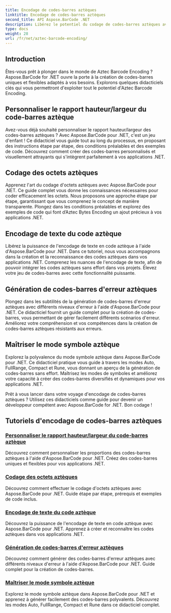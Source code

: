 ```yaml
---
title: Encodage de codes-barres aztèques
linktitle: Encodage de codes-barres aztèques
second_title: API Aspose.BarCode .NET
description: Libérez le potentiel du codage de codes-barres aztèques avec Aspose.BarCode pour .NET. Personnalisez les proportions, créez des codes aztèques codés en texte et maîtrisez les modes de symboles.
type: docs
weight: 28
url: /fr/net/aztec-barcode-encoding/
---
```


## Introduction

Êtes-vous prêt à plonger dans le monde de Aztec Barcode Encoding ? Aspose.BarCode for .NET ouvre la porte à la création de codes-barres uniques et flexibles adaptés à vos besoins. Explorons quelques didacticiels clés qui vous permettront d'exploiter tout le potentiel d'Aztec Barcode Encoding.

## Personnaliser le rapport hauteur/largeur du code-barres aztèque

Avez-vous déjà souhaité personnaliser le rapport hauteur/largeur des codes-barres aztèques ? Avec Aspose.BarCode pour .NET, c'est un jeu d'enfant ! Ce didacticiel vous guide tout au long du processus, en proposant des instructions étape par étape, des conditions préalables et des exemples de code. Découvrez comment créer des codes-barres personnalisés et visuellement attrayants qui s'intègrent parfaitement à vos applications .NET.

## Codage des octets aztèques

Apprenez l'art du codage d'octets aztèques avec Aspose.BarCode pour .NET. Ce guide complet vous donne les connaissances nécessaires pour coder efficacement les octets. Nous proposons une approche étape par étape, garantissant que vous comprenez le concept de manière transparente. Plongez dans les conditions préalables et explorez des exemples de code qui font d’Aztec Bytes Encoding un ajout précieux à vos applications .NET.

## Encodage de texte du code aztèque

Libérez la puissance de l'encodage de texte en code aztèque à l'aide d'Aspose.BarCode pour .NET. Dans ce tutoriel, nous vous accompagnons dans la création et la reconnaissance des codes aztèques dans vos applications .NET. Comprenez les nuances de l'encodage de texte, afin de pouvoir intégrer les codes aztèques sans effort dans vos projets. Élevez votre jeu de codes-barres avec cette fonctionnalité puissante.

## Génération de codes-barres d'erreur aztèques

Plongez dans les subtilités de la génération de codes-barres d'erreur aztèques avec différents niveaux d'erreur à l'aide d'Aspose.BarCode pour .NET. Ce didacticiel fournit un guide complet pour la création de codes-barres, vous permettant de gérer facilement différents scénarios d'erreur. Améliorez votre compréhension et vos compétences dans la création de codes-barres aztèques résistants aux erreurs.

## Maîtriser le mode symbole aztèque

Explorez la polyvalence du mode symbole aztèque dans Aspose.BarCode pour .NET. Ce didacticiel pratique vous guide à travers les modes Auto, FullRange, Compact et Rune, vous donnant un aperçu de la génération de codes-barres sans effort. Maîtrisez les modes de symboles et améliorez votre capacité à créer des codes-barres diversifiés et dynamiques pour vos applications .NET.

Prêt à vous lancer dans votre voyage d'encodage de codes-barres aztèques ? Utilisez ces didacticiels comme guide pour devenir un développeur compétent avec Aspose.BarCode for .NET. Bon codage !
## Tutoriels d'encodage de codes-barres aztèques
### [Personnaliser le rapport hauteur/largeur du code-barres aztèque](./aztec-aspect-ratio-customization/)
Découvrez comment personnaliser les proportions des codes-barres aztèques à l'aide d'Aspose.BarCode pour .NET. Créez des codes-barres uniques et flexibles pour vos applications .NET.
### [Codage des octets aztèques](./aztec-bytes-encoding/)
Découvrez comment effectuer le codage d'octets aztèques avec Aspose.BarCode pour .NET. Guide étape par étape, prérequis et exemples de code inclus.
### [Encodage de texte du code aztèque](./aztec-code-text-encoding/)
Découvrez la puissance de l'encodage de texte en code aztèque avec Aspose.BarCode pour .NET. Apprenez à créer et reconnaître les codes aztèques dans vos applications .NET.
### [Génération de codes-barres d'erreur aztèques](./aztec-error-level-example/)
Découvrez comment générer des codes-barres d'erreur aztèques avec différents niveaux d'erreur à l'aide d'Aspose.BarCode pour .NET. Guide complet pour la création de codes-barres.
### [Maîtriser le mode symbole aztèque](./aztec-symbol-mode-example/)
Explorez le mode symbole aztèque dans Aspose.BarCode pour .NET et apprenez à générer facilement des codes-barres polyvalents. Découvrez les modes Auto, FullRange, Compact et Rune dans ce didacticiel complet.